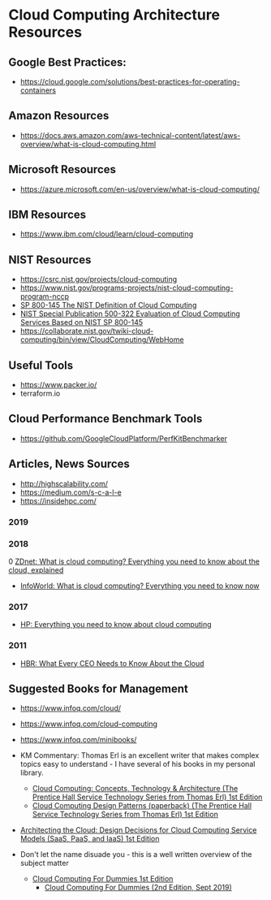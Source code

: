 
# Cloud Computing Architecture Resources


## Google Best Practices:
* https://cloud.google.com/solutions/best-practices-for-operating-containers


## Amazon Resources
* https://docs.aws.amazon.com/aws-technical-content/latest/aws-overview/what-is-cloud-computing.html


## Microsoft Resources
* https://azure.microsoft.com/en-us/overview/what-is-cloud-computing/


## IBM Resources
* https://www.ibm.com/cloud/learn/cloud-computing


## NIST Resources
* https://csrc.nist.gov/projects/cloud-computing
* https://www.nist.gov/programs-projects/nist-cloud-computing-program-nccp
* [SP 800-145 The NIST Definition of Cloud Computing](https://csrc.nist.gov/publications/detail/sp/800-145/final)
* [NIST Special Publication 500-322 Evaluation of Cloud Computing Services Based on NIST SP 800-145](https://nvlpubs.nist.gov/nistpubs/SpecialPublications/NIST.SP.500-322.pdf)
* https://collaborate.nist.gov/twiki-cloud-computing/bin/view/CloudComputing/WebHome



## Useful Tools
- https://www.packer.io/
- terraform.io



## Cloud Performance Benchmark Tools
* https://github.com/GoogleCloudPlatform/PerfKitBenchmarker



## Articles, News Sources
- http://highscalability.com/
- https://medium.com/s-c-a-l-e
- https://insidehpc.com/

### 2019 


### 2018
0 [ZDnet: What is cloud computing? Everything you need to know about the cloud, explained](https://www.zdnet.com/article/what-is-cloud-computing-everything-you-need-to-know-from-public-and-private-cloud-to-software-as-a/)
- [InfoWorld: What is cloud computing? Everything you need to know now](https://www.infoworld.com/article/2683784/what-is-cloud-computing.html?nsdr=true)


### 2017
- [HP: Everything you need to know about cloud computing](https://www.hpe.com/h30683/us/en/hpe-technology-now/Everything-you-need-to-know-about-cloud-computing_1648923.html)

### 2011
- [HBR: What Every CEO Needs to Know About the Cloud](https://hbr.org/2011/11/what-every-ceo-needs-to-know-about-the-cloud)



## Suggested Books for Management
- https://www.infoq.com/cloud/
- https://www.infoq.com/cloud-computing
- https://www.infoq.com/minibooks/


- KM Commentary: Thomas Erl is an excellent writer that makes complex topics easy to understand - I have several of his books in my personal library.
  + [Cloud Computing: Concepts, Technology & Architecture (The Prentice Hall Service Technology Series from Thomas Erl) 1st Edition](https://www.amazon.com/Cloud-Computing-Concepts-Technology-Architecture/dp/0133387526)
  + [Cloud Computing Design Patterns (paperback) (The Prentice Hall Service Technology Series from Thomas Erl) 1st Edition](https://www.amazon.com/gp/product/0134767411/ref=dbs_a_def_rwt_bibl_vppi_i2)

- [Architecting the Cloud: Design Decisions for Cloud Computing Service Models (SaaS, PaaS, and IaaS) 1st Edition](https://www.amazon.com/Architecting-Cloud-Decisions-Computing-Service/dp/1118617614)

- Don't let the name disuade you - this is a well written overview of the subject matter
  + [Cloud Computing For Dummies 1st Edition](https://www.amazon.com/Cloud-Computing-Dummies-Judith-Hurwitz/dp/0470484705)
    * [Cloud Computing For Dummies (2nd Edition, Sept 2019)](https://www.amazon.com/Cloud-Computing-Dummies-Computer-Tech/dp/1119546656/) 



